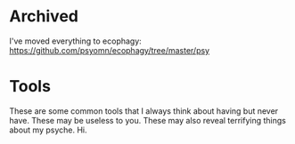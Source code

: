 # Archived

I've moved everything to ecophagy: https://github.com/psyomn/ecophagy/tree/master/psy

# Tools

These are some common tools that I always think about having but never
have. These may be useless to you. These may also reveal terrifying
things about my psyche. Hi.
